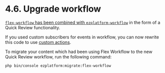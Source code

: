 # 4.6. Upgrade workflow

[`flex-workflow` has been combined with `ezplatform-workflow`](../releases/ez_platform_v3.0_deprecations.md#flex-workflow) in the form of a Quick Review functionality.

If you used custom subscribers for events in workflow, you can now rewrite this code
to use [custom actions](../guide/workflow/add_custom_workflow_action.md).

To migrate your content which had been using Flex Workflow to the new Quick Review workflow,
run the following command:

`php bin/console ezplatform:migrate:flex-workflow`
